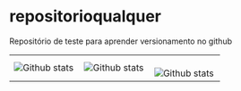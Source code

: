 # repositorioqualquer
Repositório de teste para aprender versionamento no github
<table>
  <tr>
    <td>
       <img align="left" src="https://github-readme-stats.vercel.app/api?username=makepico&theme=dark&hide_border=false&include_all_commits=true&count_private=true" alt="Github stats" />
      </td>
    <td>
<img align="left" src="https://github-readme-stats.vercel.app/api/top-langs/?username=makepico&theme=dark&hide_border=false&include_all_commits=true&count_private=true&layout=compact" alt="Github stats" />
  </td>
    <td>
<br/>
<img align="left" src="https://github-readme-streak-stats.herokuapp.com/?user=makepico&theme=dark&hide_border=false" alt="Github stats" />
 </td>
  </tr>
</table><br/>
